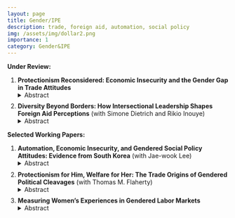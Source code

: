 ```yaml
---
layout: page
title: Gender/IPE
description: trade, foreign aid, automation, social policy
img: /assets/img/dollar2.png
importance: 1
category: Gender&IPE
---
```

**Under Review:**

<ol>
  <li>
    <strong>Protectionism Reconsidered: Economic Insecurity and the Gender Gap in Trade Attitudes</strong>
    <details><summary>Abstract</summary>
    <p>While previous research has revealed a gender gap in trade attitudes and the rise of populism and economic protectionism, it has paid less attention to why women continue to support protectionism despite their lack of populist attitudes. The gender gap in trade attitudes has not closed despite the rise of populism, which has taken place particularly among men. Why are women consistently more protectionist than men, and when does men's populism turn into protectionism? I examine the causal process of preference formation across genders using a decomposition analysis, a survey experiment, and structural topic models. I argue that economic insecurity leads both women and men to form protectionist attitudes. My findings suggest that, for women, persistent gender discrimination leads to the perception of negative trade effects on their gender group, fostering protectionism. For men, stochastic trade shocks activate populism, which transforms into protectionism when they perceive adverse trade effects on their country.</p>
    </details>
  </li>

  <div style="margin-top: 0.6em;"></div>

  <li>
    <strong>Diversity Beyond Borders: How Intersectional Leadership Shapes Foreign Aid Perceptions</strong> (with Simone Dietrich and Rikio Inouye)
    <details><summary>Abstract</summary>
    <p>This paper examines how the racial and gender composition of donor leadership shapes public opinion in recipient countries. Focusing on South Africa, we explore whether the inclusion of women and Black individuals in U.S. foreign aid leadership influences perceptions of aid programs. Given the legacy of neocolonialism in foreign assistance, we argue that such non-traditional leadership signals a break from paternalistic models, enhancing perceived alignment with recipient needs. Using a two-wave survey experiment conducted in South Africa in 2024, we manipulate the race and gender composition of U.S. aid leaders. We find that both descriptive representation and greater inclusion of marginalized groups improve favorability toward U.S. leadership, especially among women and Black respondents. However, the effects weaken among individuals with sexist attitudes. Our findings highlight how non-traditional leadership can enhance perceived responsiveness, contributing to broader debates on aid effectiveness, international legitimacy, and the intersectional politics of foreign policy institutions.</p>
</details>
  </li>

  </ol>
  
**Selected Working Papers:**

<ol>
  <li>
    <strong>Automation, Economic Insecurity, and Gendered Social Policy Attitudes: Evidence from South Korea</strong> (with Jae-wook Lee)
    <details><summary>Abstract</summary>
    <p>Recent advances in automation have raised concerns about job insecurity, potentially increasing support for social policies. While existing research links policy preferences to individuals’ economic vulnerability, the role of identity—particularly gender—remains underexplored. We argue that automation-driven layoffs do not universally increase support for social protection; rather, their effects are shaped by gender norms. Using a survey experiment in South Korea, we show that automation-driven job loss increases support for an ex-ante protective measure (e.g., Automation Tax) only when male workers are affected. This selective protection reflects the male-breadwinner model, which views male labor as more essential to household income and male job loss as more socially disruptive. The disparity in social policy preferences by laid-off's gender profile is pronounced among individuals who hold sexist attitudes. Our findings reveal how gendered beliefs about labor value shape social protection preferences, highlighting identity-based biases in responses to economic change.</p>
</details>
  </li>

  <div style="margin-top: 0.6em;"></div>

  <li>
    <strong>Protectionism for Him, Welfare for Her: The Trade Origins of Gendered Political Cleavages</strong> (with Thomas M. Flaherty)
    <details><summary>Abstract</summary>
    <p>What explains gendered political cleavages over globalization? Although earlier work suggests that women support trade barriers more than men, recent populist movements reveal the opposite. We develop a theory that incorporates family economic structures into the specific factors model of trade preferences, showing how traditional gender roles reshape the distributional effects of economic policies: male family members benefit more from protectionism, while female members benefit more from welfare compensation. We test this by tracking how exogenous trade shocks propagate through families to affect survey respondents’ policy preferences. When respondents’ family members suffer increased import competition, males significantly turn to trade and migration restrictions, while females turn to family-oriented welfare policies. These indirect family effects also shape electoral behavior, fueling male support for populists and decreasing female participation in elections. The findings underscore the importance of moving beyond individual voter characteristics to understand fully gendered political cleavages over economic policy.</p>
</details>
  </li>



  <div style="margin-top: 0.6em;"></div>

  
  <li>
    <strong>Measuring Women’s Experiences in Gendered Labor Markets</strong> 
    <details><summary>Abstract</summary>
    <p>This paper examines whether gender policy indicators (GPIs) accurately reflect women's economic rights in practice. Despite international and state-level efforts, it remains unclear if these legal advancements have improved women's real-world labor market experiences. Existing GPIs often overlook country-specific contexts and latent heterogeneity, leading to an incomplete understanding of gender inequality. To address this gap, I use item response theory (IRT) and Women, Business, and Law (WBL) data to create the Latent Gender Equality (LGE) Index, a time-series cross-sectional measure of gender equality in 187 countries from 1991 to 2017.</p>
    </details>
  </li>
</ol>



  

